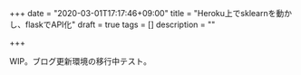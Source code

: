 +++
date = "2020-03-01T17:17:46+09:00"
title = "Heroku上でsklearnを動かし、flaskでAPI化"
draft = true
tags = []
description = ""

+++

WIP。ブログ更新環境の移行中テスト。

